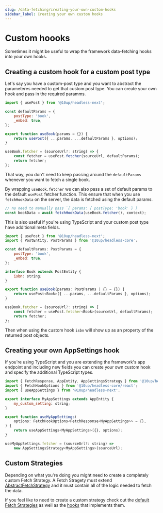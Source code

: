 ```yaml
---
slug: /data-fetching/creating-your-own-custom-hooks
sidebar_label: Creating your own custom hooks
---
```


# Custom hoooks

Sometimes it might be useful to wrap the framework data-fetching hooks into your own hooks.

## Creating a custom hook for a custom post type

Let's say you have a custom-post type and you want to abstract the parameteres needed to get that custom post type. You can create your own hook and pass in the required paramms.

```js title=src/hooks/useBook.js
import { usePost } from '@10up/headless-next';

const defaultParams = {
	postType: 'book',
	_embed: true,
};

export function useBook(params = {}) {
    return usePost({ ...params, ...defaultParams }, options);
}

useBook.fetcher = (sourceUrl?: string) => {
	const fetcher = usePost.fetcher(sourceUrl, defaultParams);
	return fetcher;
};
```

That way, you don't need to keep passing around the `defaultParams` whenever you want to fetch a single book.

By wrapping `useBook.fetcher` we can also pass a set of default params to the default `usePost` fetcher function. This ensure that when you use `fetchHookData` on the server, the data is fetched using the default params.

```js
// no need to manually pass `{ params: { postType: 'book' } }
const bookData = await fetchHookData(useBook.fetcher(), context);
```

This is also useful if you're using TypeScript and your custom post type have additional meta fields.

```js title=src/hooks/useBook.ts
import { usePost } from '@10up/headless-next';
import { PostEntity, PostParams } from '@10up/headless-core';

const defaultParams: PostParams = {
	postType: 'book',
	_embed: true,
};

interface Book extends PostEntity {
    isbn: string;
}

export function useBook(params: PostParams | {} = {}) {
    return usePost<Book>({ ...params, ...defaultParams }, options);
}

useBook.fetcher = (sourceUrl?: string) => {
	const fetcher = usePost.fetcher<Book>(sourceUrl, defaultParams);
	return fetcher;
};
```

Then when using the custom hook `isbn` will show up as an property of the returned post objects.

## Creating your own AppSettings hook

If you're using TypeScript and you are extending the framework's app endpoint and including new fields you can create your own custom hook and specify the additional TypeScript types.

```js title=src/hooks/useMyAppSettings.ts
import { FetchResponse, AppEntity, AppSettingsStrategy } from '@10up/headless-core';
import { FetchHookOptions } from '@10up/headless-core/react';
import { useAppSettings } from '@10up/headless-next';

export interface MyAppSettings extends AppEntity {
    my_custom_setting: string;
}

export function useMyAppSettings(
	options: FetchHookOptions<FetchResponse<MyAppSettings>> = {},
) {
	return useAppSettings<MyAppSettings>({}, options);
}

useMyAppSettings.fetcher = (sourceUrl?: string) =>
	new AppSettingsStrategy<MyAppSettings>(sourceUrl);
```

## Custom Strategies

Depending on what you're doing you might need to create a completely custom Fetch Strategy. A Fetch Stragety must extend [AbstractFetchStrategy](/api/classes/10up_headless_core.AbstractFetchStrategy/) and it must contain all of the logic needed to fetch the data.

If you feel like to need to create a custom strategy check out the [default Fetch Strategies](https://github.com/10up/headless/tree/develop/packages/core/src/data/strategies) as well as the [hooks](https://github.com/10up/headless/tree/develop/packages/core/src/react/hooks) that implements them.


